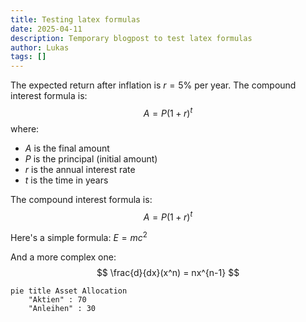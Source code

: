 ```yaml
---
title: Testing latex formulas
date: 2025-04-11
description: Temporary blogpost to test latex formulas
author: Lukas
tags: []
---
```


The expected return after inflation is $r = 5\%$ per year. The compound interest formula is:
$$A = P(1 + r)^t$$
where:
- $A$ is the final amount
- $P$ is the principal (initial amount)
- $r$ is the annual interest rate
- $t$ is the time in years

The compound interest formula is:
$$A = P(1 + r)^t$$

Here's a simple formula: $E = mc^2$

And a more complex one:
$$
\frac{d}{dx}(x^n) = nx^{n-1}
$$

```mermaid
pie title Asset Allocation
    "Aktien" : 70
    "Anleihen" : 30
```